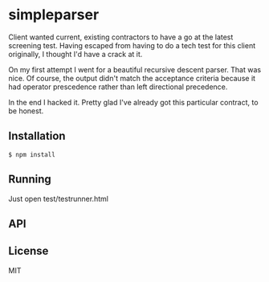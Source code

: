 # simpleparser

Client wanted current, existing contractors to have a go at the latest screening test. Having escaped from having to do a tech test for this client originally, I thought I'd have a crack at it. 

On my first attempt I went for a beautiful recursive descent parser. That was nice. Of course, the output didn't match the acceptance criteria because it had operator prescedence rather than left directional precedence. 

In the end I hacked it. Pretty glad I've already got this particular contract, to be honest. 

## Installation

    $ npm install
    
## Running

Just open test/testrunner.html

## API

   

## License

  MIT
